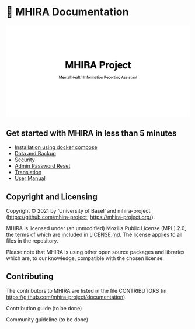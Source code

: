 📙 MHIRA Documentation
================================================================

![Banner](resources/images/banner.png "Banner")

Get started with MHIRA in less than 5 minutes
----------------------------------------------------------------

* [Installation using docker compose](https://github.com/mhira-project/mhira-docker#installation)
* [Data and Backup](/docs/data-and-backup.md)
* [Security](/docs/security.md)
* [Admin Password Reset](/docs/admin-password-reset.md)
* [Translation](/docs/translations.md)
* [User Manual](/docs/installation.md)

Copyright and Licensing
----------------------------------------------------------------

Copyright © 2021 by ‘University of Basel’ and mhira-project (https://github.com/mhira-project; https://mhira-project.org/).

MHIRA is licensed under (an unmodified) Mozilla Public License (MPL) 2.0, the terms of which are included in [LICENSE.md](LICENSE.md). The license applies to all files in the repository. 

Please note that MHIRA is using other open source packages and libraries which are, to our knowledge, compatible with the chosen license. 


Contributing
----------------------------------------------------------------
The contributors to MHIRA are listed in the file CONTRIBUTORS (in https://github.com/mhira-project/documentation).  

Contribution guide (to be done)

Community guideline (to be done)
